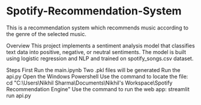 # Spotify-Recommendation-System
This is a recommendation system which recommends music according to the genre of the selected music.

Overview
This project implements a sentiment analysis model that classifies text data into positive, negative, or neutral sentiments. The model is built using logistic regression and NLP and trained on spotify_songs.csv dataset.

Steps
First Run the main.ipynb
Two .pkl files will be generated
Run the api.py
Open the Windows Powershell
Use the command to locate the file: cd "C:\Users\Nikhil Sharma\Documents\Nikhil's Workspace\Spotify Recommendation Engine"
Use the command to run the web app: streamlit run api.py
